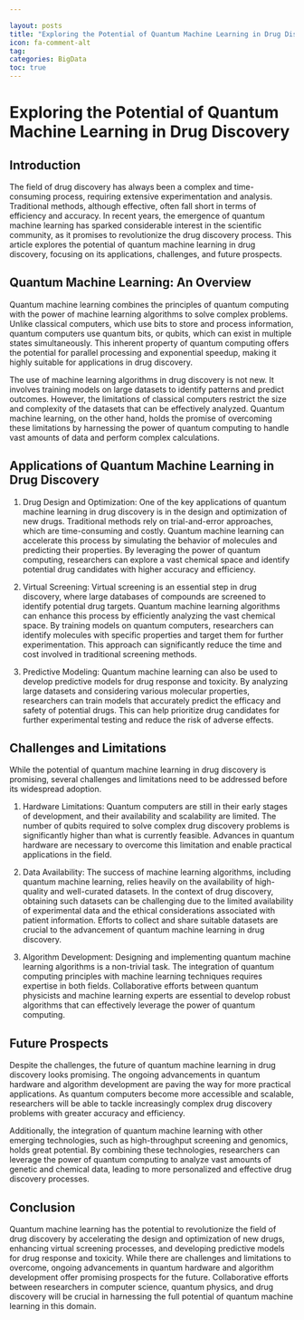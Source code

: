 ```yaml
---

layout: posts
title: "Exploring the Potential of Quantum Machine Learning in Drug Discovery"
icon: fa-comment-alt
tag:      
categories: BigData
toc: true
---
```




# Exploring the Potential of Quantum Machine Learning in Drug Discovery

## Introduction

The field of drug discovery has always been a complex and time-consuming process, requiring extensive experimentation and analysis. Traditional methods, although effective, often fall short in terms of efficiency and accuracy. In recent years, the emergence of quantum machine learning has sparked considerable interest in the scientific community, as it promises to revolutionize the drug discovery process. This article explores the potential of quantum machine learning in drug discovery, focusing on its applications, challenges, and future prospects.

## Quantum Machine Learning: An Overview

Quantum machine learning combines the principles of quantum computing with the power of machine learning algorithms to solve complex problems. Unlike classical computers, which use bits to store and process information, quantum computers use quantum bits, or qubits, which can exist in multiple states simultaneously. This inherent property of quantum computing offers the potential for parallel processing and exponential speedup, making it highly suitable for applications in drug discovery.

The use of machine learning algorithms in drug discovery is not new. It involves training models on large datasets to identify patterns and predict outcomes. However, the limitations of classical computers restrict the size and complexity of the datasets that can be effectively analyzed. Quantum machine learning, on the other hand, holds the promise of overcoming these limitations by harnessing the power of quantum computing to handle vast amounts of data and perform complex calculations.

## Applications of Quantum Machine Learning in Drug Discovery

1. Drug Design and Optimization:
   One of the key applications of quantum machine learning in drug discovery is in the design and optimization of new drugs. Traditional methods rely on trial-and-error approaches, which are time-consuming and costly. Quantum machine learning can accelerate this process by simulating the behavior of molecules and predicting their properties. By leveraging the power of quantum computing, researchers can explore a vast chemical space and identify potential drug candidates with higher accuracy and efficiency.

2. Virtual Screening:
   Virtual screening is an essential step in drug discovery, where large databases of compounds are screened to identify potential drug targets. Quantum machine learning algorithms can enhance this process by efficiently analyzing the vast chemical space. By training models on quantum computers, researchers can identify molecules with specific properties and target them for further experimentation. This approach can significantly reduce the time and cost involved in traditional screening methods.

3. Predictive Modeling:
   Quantum machine learning can also be used to develop predictive models for drug response and toxicity. By analyzing large datasets and considering various molecular properties, researchers can train models that accurately predict the efficacy and safety of potential drugs. This can help prioritize drug candidates for further experimental testing and reduce the risk of adverse effects.

## Challenges and Limitations

While the potential of quantum machine learning in drug discovery is promising, several challenges and limitations need to be addressed before its widespread adoption.

1. Hardware Limitations:
   Quantum computers are still in their early stages of development, and their availability and scalability are limited. The number of qubits required to solve complex drug discovery problems is significantly higher than what is currently feasible. Advances in quantum hardware are necessary to overcome this limitation and enable practical applications in the field.

2. Data Availability:
   The success of machine learning algorithms, including quantum machine learning, relies heavily on the availability of high-quality and well-curated datasets. In the context of drug discovery, obtaining such datasets can be challenging due to the limited availability of experimental data and the ethical considerations associated with patient information. Efforts to collect and share suitable datasets are crucial to the advancement of quantum machine learning in drug discovery.

3. Algorithm Development:
   Designing and implementing quantum machine learning algorithms is a non-trivial task. The integration of quantum computing principles with machine learning techniques requires expertise in both fields. Collaborative efforts between quantum physicists and machine learning experts are essential to develop robust algorithms that can effectively leverage the power of quantum computing.

## Future Prospects

Despite the challenges, the future of quantum machine learning in drug discovery looks promising. The ongoing advancements in quantum hardware and algorithm development are paving the way for more practical applications. As quantum computers become more accessible and scalable, researchers will be able to tackle increasingly complex drug discovery problems with greater accuracy and efficiency.

Additionally, the integration of quantum machine learning with other emerging technologies, such as high-throughput screening and genomics, holds great potential. By combining these technologies, researchers can leverage the power of quantum computing to analyze vast amounts of genetic and chemical data, leading to more personalized and effective drug discovery processes.

## Conclusion

Quantum machine learning has the potential to revolutionize the field of drug discovery by accelerating the design and optimization of new drugs, enhancing virtual screening processes, and developing predictive models for drug response and toxicity. While there are challenges and limitations to overcome, ongoing advancements in quantum hardware and algorithm development offer promising prospects for the future. Collaborative efforts between researchers in computer science, quantum physics, and drug discovery will be crucial in harnessing the full potential of quantum machine learning in this domain.